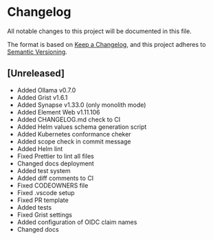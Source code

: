 # Changelog

All notable changes to this project will be documented in this file.

The format is based on [Keep a Changelog](https://keepachangelog.com/en/1.0.0), and this project adheres to [Semantic Versioning](https://semver.org/spec/v2.0.0.html).

## [Unreleased]

- Added Ollama v0.7.0
- Added Grist v1.6.1
- Added Synapse v1.33.0 (only monolith mode)
- Added Element Web v1.11.106
- Added CHANGELOG.md check to CI
- Added Helm values schema generation script
- Added Kubernetes conformance cheker
- Added scope check in commit message
- Added Helm lint
- Fixed Prettier to lint all files
- Changed docs deployment
- Added test system
- Added diff comments to CI
- Fixed CODEOWNERS file
- Fixed .vscode setup
- Fixed PR template
- Added tests
- Fixed Grist settings
- Added configuration of OIDC claim names
- Changed docs

